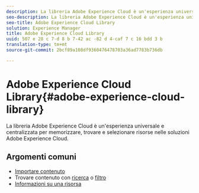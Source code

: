 ```yaml
---
description: La libreria Adobe Experience Cloud è un'esperienza universale e centralizzata per memorizzare, trovare e selezionare risorse nelle soluzioni Adobe Experience Cloud.
seo-description: La libreria Adobe Experience Cloud è un'esperienza universale e centralizzata per memorizzare, trovare e selezionare risorse nelle soluzioni Adobe Experience Cloud.
seo-title: Adobe Experience Cloud Library
solution: Experience Manager
title: Adobe Experience Cloud Library
uuid: 507 e 28 c 7-d 8 b 7-42 ac -82 d 4-caf 7 c 16 bdd 3 b
translation-type: tm+mt
source-git-commit: 2bcf89a108df9360476478703a36ad7783b736db

---
```



# Adobe Experience Cloud Library{#adobe-experience-cloud-library}

La libreria Adobe Experience Cloud è un'esperienza universale e centralizzata per memorizzare, trovare e selezionare risorse nelle soluzioni Adobe Experience Cloud.

## Argomenti comuni

* [Importare contenuto](/help/c-library-about/c-importing-and-uploading/c-importing-and-uploading.md)
* Trovare contenuto con [ricerca](/help/c-library-about/c-assets/c-search-for-assets.md) o [filtro](/help/c-library-about/c-assets/c-filter-assets.md)
* [Informazioni su una risorsa](/help/c-library-about/c-assets/c-view-detailed-information-for-an-asset.md)
